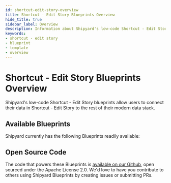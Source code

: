 ```yaml
---
id: shortcut-edit-story-overview
title: Shortcut - Edit Story Blueprints Overview
hide_title: true
sidebar_label: Overview
description: Information about Shipyard's low-code Shortcut - Edit Story templates.
keywords:
- shortcut - edit story
- blueprint
- template
- overview
---
```


# Shortcut - Edit Story Blueprints Overview

Shipyard's low-code Shortcut - Edit Story blueprints allow users to connect their data in Shortcut - Edit Story to the rest of their modern data stack.

## Available Blueprints
Shipyard currently has the following Blueprints readily available: 

## Open Source Code
The code that powers these Blueprints is [available on our Github](None), open sourced under the Apache License 2.0. We'd love to have you contribute to others using Shipyard Blueprints by creating issues or submitting PRs.
